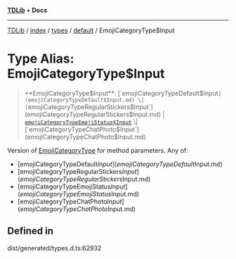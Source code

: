 [**TDLib**](../../../../../../README.md) • **Docs**

***

[TDLib](../../../../../../modules.md) / [index](../../../../../README.md) / [types](../../../README.md) / [default](../README.md) / EmojiCategoryType$Input

# Type Alias: EmojiCategoryType$Input

> **EmojiCategoryType$Input**: [`emojiCategoryTypeDefault$Input`](emojiCategoryTypeDefault$Input.md) \| [`emojiCategoryTypeRegularStickers$Input`](emojiCategoryTypeRegularStickers$Input.md) \| [`emojiCategoryTypeEmojiStatus$Input`](emojiCategoryTypeEmojiStatus$Input.md) \| [`emojiCategoryTypeChatPhoto$Input`](emojiCategoryTypeChatPhoto$Input.md)

Version of [EmojiCategoryType](EmojiCategoryType.md) for method parameters.
Any of:
- [emojiCategoryTypeDefault$Input](emojiCategoryTypeDefault$Input.md)
- [emojiCategoryTypeRegularStickers$Input](emojiCategoryTypeRegularStickers$Input.md)
- [emojiCategoryTypeEmojiStatus$Input](emojiCategoryTypeEmojiStatus$Input.md)
- [emojiCategoryTypeChatPhoto$Input](emojiCategoryTypeChatPhoto$Input.md)

## Defined in

dist/generated/types.d.ts:62932
